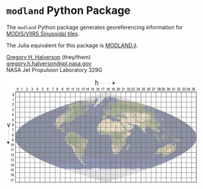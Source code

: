 # `modland` Python Package

The `modland` Python package generates georeferencing information for [MODIS/VIIRS Sinusoidal tiles](https://modis-land.gsfc.nasa.gov/MODLAND_grid.html).

The Julia equivalent for this package is [MODLAND.jl](https://github.com/STARS-Data-Fusion/MODLAND.jl).

[Gregory H. Halverson](https://github.com/gregory-halverson-jpl) (they/them)<br>
[gregory.h.halverson@jpl.nasa.gov](mailto:gregory.h.halverson@jpl.nasa.gov)<br>
NASA Jet Propulsion Laboratory 329G

![modland grid](modland_grid.jpeg)

